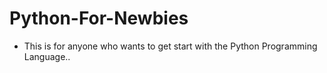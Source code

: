 # Python-For-Newbies
- This is for anyone who wants to get start with the Python Programming Language..
